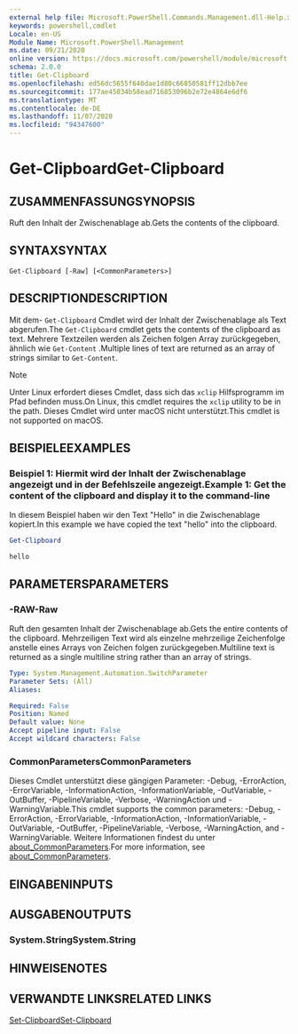 ```yaml
---
external help file: Microsoft.PowerShell.Commands.Management.dll-Help.xml
keywords: powershell,cmdlet
Locale: en-US
Module Name: Microsoft.PowerShell.Management
ms.date: 09/21/2020
online version: https://docs.microsoft.com/powershell/module/microsoft.powershell.management/get-clipboard?view=powershell-7&WT.mc_id=ps-gethelp
schema: 2.0.0
title: Get-Clipboard
ms.openlocfilehash: ed56dc5655f640dae1d80c66850581ff12dbb7ee
ms.sourcegitcommit: 177ae45034b58ead716853096b2e72e4864e6df6
ms.translationtype: MT
ms.contentlocale: de-DE
ms.lasthandoff: 11/07/2020
ms.locfileid: "94347600"
---
```

# <span data-ttu-id="1a9b4-103">Get-Clipboard</span><span class="sxs-lookup"><span data-stu-id="1a9b4-103">Get-Clipboard</span></span>

## <span data-ttu-id="1a9b4-104">ZUSAMMENFASSUNG</span><span class="sxs-lookup"><span data-stu-id="1a9b4-104">SYNOPSIS</span></span>
<span data-ttu-id="1a9b4-105">Ruft den Inhalt der Zwischenablage ab.</span><span class="sxs-lookup"><span data-stu-id="1a9b4-105">Gets the contents of the clipboard.</span></span>

## <span data-ttu-id="1a9b4-106">SYNTAX</span><span class="sxs-lookup"><span data-stu-id="1a9b4-106">SYNTAX</span></span>

```
Get-Clipboard [-Raw] [<CommonParameters>]
```

## <span data-ttu-id="1a9b4-107">DESCRIPTION</span><span class="sxs-lookup"><span data-stu-id="1a9b4-107">DESCRIPTION</span></span>

<span data-ttu-id="1a9b4-108">Mit dem- `Get-Clipboard` Cmdlet wird der Inhalt der Zwischenablage als Text abgerufen.</span><span class="sxs-lookup"><span data-stu-id="1a9b4-108">The `Get-Clipboard` cmdlet gets the contents of the clipboard as text.</span></span> <span data-ttu-id="1a9b4-109">Mehrere Textzeilen werden als Zeichen folgen Array zurückgegeben, ähnlich wie `Get-Content` .</span><span class="sxs-lookup"><span data-stu-id="1a9b4-109">Multiple lines of text are returned as an array of strings similar to `Get-Content`.</span></span>

> [!NOTE]
> <span data-ttu-id="1a9b4-110">Unter Linux erfordert dieses Cmdlet, dass sich das `xclip` Hilfsprogramm im Pfad befinden muss.</span><span class="sxs-lookup"><span data-stu-id="1a9b4-110">On Linux, this cmdlet requires the `xclip` utility to be in the path.</span></span> <span data-ttu-id="1a9b4-111">Dieses Cmdlet wird unter macOS nicht unterstützt.</span><span class="sxs-lookup"><span data-stu-id="1a9b4-111">This cmdlet is not supported on macOS.</span></span>

## <span data-ttu-id="1a9b4-112">BEISPIELE</span><span class="sxs-lookup"><span data-stu-id="1a9b4-112">EXAMPLES</span></span>

### <span data-ttu-id="1a9b4-113">Beispiel 1: Hiermit wird der Inhalt der Zwischenablage angezeigt und in der Befehlszeile angezeigt.</span><span class="sxs-lookup"><span data-stu-id="1a9b4-113">Example 1: Get the content of the clipboard and display it to the command-line</span></span>

<span data-ttu-id="1a9b4-114">In diesem Beispiel haben wir den Text "Hello" in die Zwischenablage kopiert.</span><span class="sxs-lookup"><span data-stu-id="1a9b4-114">In this example we have copied the text "hello" into the clipboard.</span></span>

```powershell
Get-Clipboard
```

```Output
hello
```

## <span data-ttu-id="1a9b4-115">PARAMETERS</span><span class="sxs-lookup"><span data-stu-id="1a9b4-115">PARAMETERS</span></span>

### <span data-ttu-id="1a9b4-116">-RAW</span><span class="sxs-lookup"><span data-stu-id="1a9b4-116">-Raw</span></span>

<span data-ttu-id="1a9b4-117">Ruft den gesamten Inhalt der Zwischenablage ab.</span><span class="sxs-lookup"><span data-stu-id="1a9b4-117">Gets the entire contents of the clipboard.</span></span> <span data-ttu-id="1a9b4-118">Mehrzeiligen Text wird als einzelne mehrzeilige Zeichenfolge anstelle eines Arrays von Zeichen folgen zurückgegeben.</span><span class="sxs-lookup"><span data-stu-id="1a9b4-118">Multiline text is returned as a single multiline string rather than an array of strings.</span></span>

```yaml
Type: System.Management.Automation.SwitchParameter
Parameter Sets: (All)
Aliases:

Required: False
Position: Named
Default value: None
Accept pipeline input: False
Accept wildcard characters: False
```

### <span data-ttu-id="1a9b4-119">CommonParameters</span><span class="sxs-lookup"><span data-stu-id="1a9b4-119">CommonParameters</span></span>

<span data-ttu-id="1a9b4-120">Dieses Cmdlet unterstützt diese gängigen Parameter: -Debug, -ErrorAction, -ErrorVariable, -InformationAction, -InformationVariable, -OutVariable, -OutBuffer, -PipelineVariable, -Verbose, -WarningAction und -WarningVariable.</span><span class="sxs-lookup"><span data-stu-id="1a9b4-120">This cmdlet supports the common parameters: -Debug, -ErrorAction, -ErrorVariable, -InformationAction, -InformationVariable, -OutVariable, -OutBuffer, -PipelineVariable, -Verbose, -WarningAction, and -WarningVariable.</span></span> <span data-ttu-id="1a9b4-121">Weitere Informationen findest du unter [about_CommonParameters](https://go.microsoft.com/fwlink/?LinkID=113216).</span><span class="sxs-lookup"><span data-stu-id="1a9b4-121">For more information, see [about_CommonParameters](https://go.microsoft.com/fwlink/?LinkID=113216).</span></span>

## <span data-ttu-id="1a9b4-122">EINGABEN</span><span class="sxs-lookup"><span data-stu-id="1a9b4-122">INPUTS</span></span>

## <span data-ttu-id="1a9b4-123">AUSGABEN</span><span class="sxs-lookup"><span data-stu-id="1a9b4-123">OUTPUTS</span></span>

### <span data-ttu-id="1a9b4-124">System.String</span><span class="sxs-lookup"><span data-stu-id="1a9b4-124">System.String</span></span>

## <span data-ttu-id="1a9b4-125">HINWEISE</span><span class="sxs-lookup"><span data-stu-id="1a9b4-125">NOTES</span></span>

## <span data-ttu-id="1a9b4-126">VERWANDTE LINKS</span><span class="sxs-lookup"><span data-stu-id="1a9b4-126">RELATED LINKS</span></span>

[<span data-ttu-id="1a9b4-127">Set-Clipboard</span><span class="sxs-lookup"><span data-stu-id="1a9b4-127">Set-Clipboard</span></span>](Set-Clipboard.md)
